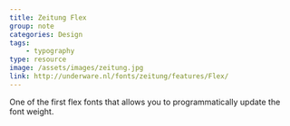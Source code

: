 ```yaml
---
title: Zeitung Flex
group: note
categories: Design
tags:
    - typography
type: resource
image: /assets/images/zeitung.jpg
link: http://underware.nl/fonts/zeitung/features/Flex/
---
```

One of the first flex fonts that allows you to programmatically update the font weight.
